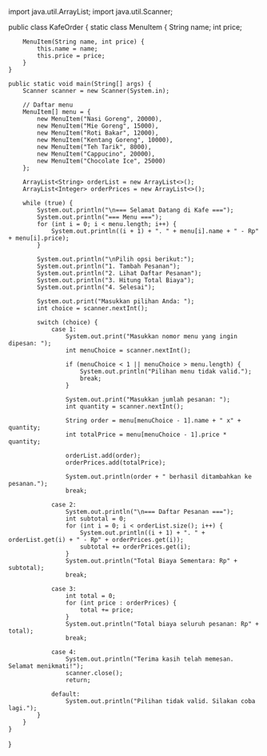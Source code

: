 import java.util.ArrayList;
import java.util.Scanner;

public class KafeOrder {
    static class MenuItem {
        String name;
        int price;

        MenuItem(String name, int price) {
            this.name = name;
            this.price = price;
        }
    }

    public static void main(String[] args) {
        Scanner scanner = new Scanner(System.in);

        // Daftar menu
        MenuItem[] menu = {
            new MenuItem("Nasi Goreng", 20000),
            new MenuItem("Mie Goreng", 15000),
            new MenuItem("Roti Bakar", 12000),
            new MenuItem("Kentang Goreng", 10000),
            new MenuItem("Teh Tarik", 8000),
            new MenuItem("Cappucino", 20000),
            new MenuItem("Chocolate Ice", 25000)
        };

        ArrayList<String> orderList = new ArrayList<>();
        ArrayList<Integer> orderPrices = new ArrayList<>();

        while (true) {
            System.out.println("\n=== Selamat Datang di Kafe ===");
            System.out.println("=== Menu ===");
            for (int i = 0; i < menu.length; i++) {
                System.out.println((i + 1) + ". " + menu[i].name + " - Rp" + menu[i].price);
            }

            System.out.println("\nPilih opsi berikut:");
            System.out.println("1. Tambah Pesanan");
            System.out.println("2. Lihat Daftar Pesanan");
            System.out.println("3. Hitung Total Biaya");
            System.out.println("4. Selesai");

            System.out.print("Masukkan pilihan Anda: ");
            int choice = scanner.nextInt();

            switch (choice) {
                case 1:
                    System.out.print("Masukkan nomor menu yang ingin dipesan: ");
                    int menuChoice = scanner.nextInt();

                    if (menuChoice < 1 || menuChoice > menu.length) {
                        System.out.println("Pilihan menu tidak valid.");
                        break;
                    }

                    System.out.print("Masukkan jumlah pesanan: ");
                    int quantity = scanner.nextInt();

                    String order = menu[menuChoice - 1].name + " x" + quantity;
                    int totalPrice = menu[menuChoice - 1].price * quantity;

                    orderList.add(order);
                    orderPrices.add(totalPrice);

                    System.out.println(order + " berhasil ditambahkan ke pesanan.");
                    break;

                case 2:
                    System.out.println("\n=== Daftar Pesanan ===");
                    int subtotal = 0;
                    for (int i = 0; i < orderList.size(); i++) {
                        System.out.println((i + 1) + ". " + orderList.get(i) + " - Rp" + orderPrices.get(i));
                        subtotal += orderPrices.get(i);
                    }
                    System.out.println("Total Biaya Sementara: Rp" + subtotal);
                    break;

                case 3:
                    int total = 0;
                    for (int price : orderPrices) {
                        total += price;
                    }
                    System.out.println("Total biaya seluruh pesanan: Rp" + total);
                    break;

                case 4:
                    System.out.println("Terima kasih telah memesan. Selamat menikmati!");
                    scanner.close();
                    return;

                default:
                    System.out.println("Pilihan tidak valid. Silakan coba lagi.");
            }
        }
    }
}
